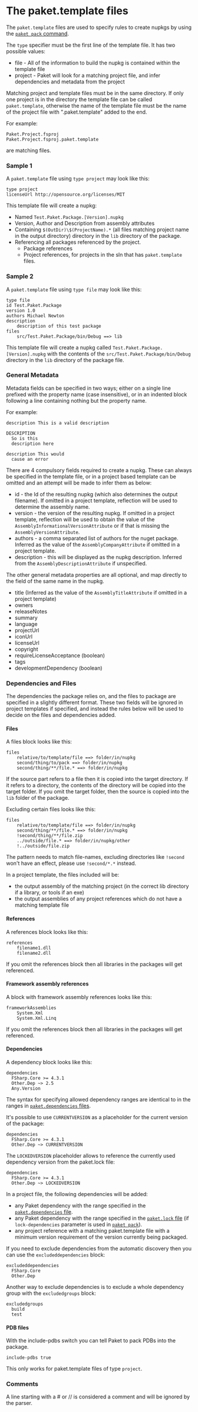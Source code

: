 # The paket.template files

The `paket.template` files are used to specify rules to create nupkgs by using the [`paket pack` command](paket-pack.html).

The `type` specifier must be the first line of the template file. It has two possible
values:

* file - All of the information to build the nupkg is contained within the template file
* project - Paket will look for a matching project file, and infer dependencies and metadata from the project

Matching project and template files must be in the same directory. If only one project is in the directory the template file
can be called `paket.template`, otherwise the name of the template file must be the name of the project file with ".paket.template" added to the end.

For example:

	Paket.Project.fsproj
	Paket.Project.fsproj.paket.template

are matching files.
### Sample 1

A `paket.template` file using `type project` may look like this:

    type project
    licenseUrl http://opensource.org/licenses/MIT

This template file will create a nupkg:
 - Named `Test.Paket.Package.[Version].nupkg`
 - Version, Author and Description from assembly attributes
 - Containing `$(OutDir)\$(ProjectName).*` (all files matching project name in the output directory) directory in the `lib` directory of the package.
 - Referencing all packages referenced by the project.
   - Package references
   - Project references, for projects in the sln that has `paket.template` files.

### Sample 2

A `paket.template` file using `type file` may look like this:

    type file
    id Test.Paket.Package
    version 1.0
    authors Michael Newton
    description
	    description of this test package
    files
        src/Test.Paket.Package/bin/Debug ==> lib

This template file will create a nupkg called `Test.Paket.Package.[Version].nupkg` with the
contents of the `src/Test.Paket.Package/bin/Debug` directory in the `lib` directory
of the package file.

### General Metadata

Metadata fields can be specified in two ways; either on a single line prefixed with the property
name (case insensitive), or in an indented block following a line containing nothing but the property name.

For example:

	description This is a valid description

	DESCRIPTION
	  So is this
	  description here

	description This would
	  cause an error

There are 4 compulsory fields required to create a nupkg. These can always be specified in the
template file, or in a project based template can be omitted and an attempt will be made to infer
them as below:

* id - the Id of the resulting nupkg (which also determines the output filename). If omitted in a
  project template, reflection will be used to determine the assembly name.
* version - the version of the resulting nupkg. If omitted in a project template, reflection will
  be used to obtain the value of the `AssemblyInformationalVersionAttribute` or if that is missing
  the `AssemblyVersionAttribute`.
* authors - a comma separated list of authors for the nuget package. Inferred as the value of the
  `AssemblyCompanyAttribute` if omitted in a project template.
* description - this will be displayed as the nupkg description. Inferred from the `AssemblyDescriptionAttribute`
  if unspecified.

The other general metadata properties are all optional, and map directly to the field of the same
name in the nupkg.

* title (Inferred as the value of the `AssemblyTitleAttribute` if omitted in a project template)
* owners
* releaseNotes
* summary
* language
* projectUrl
* iconUrl
* licenseUrl
* copyright
* requireLicenseAcceptance (boolean)
* tags
* developmentDependency (boolean)

### Dependencies and Files

The dependencies the package relies on, and the files to package are specified in a slightly different format.
These two fields will be ignored in project templates if specified, and instead the rules below will be used
to decide on the files and dependencies added.

#### Files

A files block looks like this:

    files
	    relative/to/template/file ==> folder/in/nupkg
	    second/thing/to/pack ==> folder/in/nupkg
		second/thing/**/file.* ==> folder/in/nupkg

If the source part refers to a file then it is copied into the target directory. If it
refers to a directory, the contents of the directory will be copied into the target folder.
If you omit the target folder, then the source is copied into the `lib` folder of the package.

Excluding certain files looks like this:

    files
        relative/to/template/file ==> folder/in/nupkg
        second/thing/**/file.* ==> folder/in/nupkg
        !second/thing/**/file.zip
        ../outside/file.* ==> folder/in/nupkg/other
        !../outside/file.zip

The pattern needs to match file-names, excluding directories like `!second` won't have an effect, please use `!second/*.*` instead.

In a project template, the files included will be:

* the output assembly of the matching project (in the correct lib directory if a library, or tools if an exe)
* the output assemblies of any project references which do not have a matching template file

#### References

A references block looks like this:

    references
	    filename1.dll
	    filename2.dll

If you omit the references block then all libraries in the packages will get referenced.

#### Framework assembly references

A block with framework assembly references looks like this:

    frameworkAssemblies
	    System.Xml
		System.Xml.Linq

If you omit the references block then all libraries in the packages will get referenced.

#### Dependencies

A dependency block looks like this:

	dependencies
	  FSharp.Core >= 4.3.1
	  Other.Dep ~> 2.5
	  Any.Version

The syntax for specifying allowed dependency ranges are identical to in the ranges in [`paket.dependencies` files](dependencies-file.html).

It's possible to use `CURRENTVERSION` as a placeholder for the current version of the package:

	dependencies
	  FSharp.Core >= 4.3.1
	  Other.Dep ~> CURRENTVERSION

The `LOCKEDVERSION` placeholder allows to reference the currently used dependency version from the paket.lock file:

	dependencies
	  FSharp.Core >= 4.3.1
	  Other.Dep ~> LOCKEDVERSION

In a project file, the following dependencies will be added:

* any Paket dependency with the range specified in the [`paket.dependencies` file](dependencies-file.html).
* any Paket dependency with the range specified in the [`paket.lock` file](lock-file.html) (if `lock-dependencies` parameter is used in [`paket pack`](paket-pack.html)).
* any project reference with a matching paket.template file with a minimum version requirement of the version currently being packaged.

If you need to exclude dependencies from the automatic discovery then you can use the `excludeddependencies` block:

	excludeddependencies
	  FSharp.Core
	  Other.Dep

Another way to exclude dependencies is to exclude a whole dependency group with the `excludedgroups` block:

	excludedgroups
	  build
	  test

#### PDB files

With the include-pdbs switch you can tell Paket to pack PDBs into the package.

    include-pdbs true

This only works for paket.template files of type `project`.

### Comments

A line starting with a # or // is considered a comment and will be ignored by the parser.
